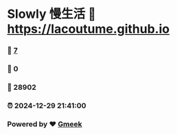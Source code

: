 # Slowly 慢生活 :link: https://lacoutume.github.io 
### :page_facing_up: [7](https://lacoutume.github.io/tag.html) 
### :speech_balloon: 0 
### :hibiscus: 28902 
### :alarm_clock: 2024-12-29 21:41:00 
### Powered by :heart: [Gmeek](https://github.com/Meekdai/Gmeek)
